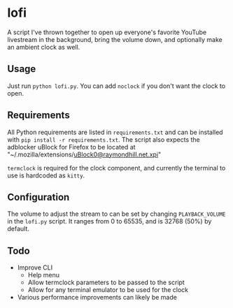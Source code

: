 # lofi

A script I've thrown together to open up everyone's favorite YouTube livestream in the background, bring the volume down, and optionally make an ambient clock as well.

## Usage
Just run `python lofi.py`. You can add `noclock` if you don't want the clock to open.

## Requirements

All Python requirements are listed in `requirements.txt` and can be installed with `pip install -r requirements.txt`. The script also expects the adblocker uBlock for Firefox to be located at "~/.mozilla/extensions/uBlock0@raymondhill.net.xpi"

`termclock` is required for the clock component, and currently the terminal to use is hardcoded as `kitty`.

## Configuration

The volume to adjust the stream to can be set by changing `PLAYBACK_VOLUME` in the `lofi.py` script. It ranges from 0 to 65535, and is 32768 (50%) by default.

## Todo

- Improve CLI
  - Help menu
  - Allow termclock parameters to be passed to the script
  - Allow for any terminal emulator to be used for the clock
- Various performance improvements can likely be made
